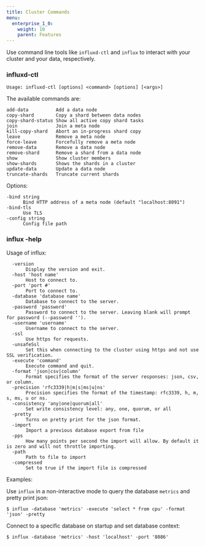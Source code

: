```yaml
---
title: Cluster Commands
menu:
  enterprise_1_0:
    weight: 10
    parent: Features
---
```


Use command line tools like `influxd-ctl` and `influx` to interact with your
cluster and your data, respectively.

### influxd-ctl

```
Usage: influxd-ctl [options] <command> [options] [<args>]
```

The available commands are:
```
add-data          Add a data node  
copy-shard        Copy a shard between data nodes  
copy-shard-status Show all active copy shard tasks  
join              Join a meta node  
kill-copy-shard   Abort an in-progress shard copy  
leave             Remove a meta node  
force-leave       Forcefully remove a meta node  
remove-data       Remove a data node  
remove-shard      Remove a shard from a data node  
show              Show cluster members  
show-shards       Shows the shards in a cluster  
update-data       Update a data node  
truncate-shards   Truncate current shards  
```

Options:
```
-bind string
      Bind HTTP address of a meta node (default "localhost:8091")
-bind-tls
      Use TLS
-config string
      Config file path
```

###  influx -help

Usage of influx:
```
  -version
       Display the version and exit.
  -host 'host name'
       Host to connect to.
  -port 'port #'
       Port to connect to.
  -database 'database name'
       Database to connect to the server.
  -password 'password'
       Password to connect to the server. Leaving blank will prompt for password (--password '').
  -username 'username'
       Username to connect to the server.
  -ssl
       Use https for requests.
  -unsafeSsl
       Set this when connecting to the cluster using https and not use SSL verification.
  -execute 'command'
       Execute command and quit.
  -format 'json|csv|column'
       Format specifies the format of the server responses: json, csv, or column.
  -precision 'rfc3339|h|m|s|ms|u|ns'
       Precision specifies the format of the timestamp: rfc3339, h, m, s, ms, u or ns.
  -consistency 'any|one|quorum|all'
       Set write consistency level: any, one, quorum, or all
  -pretty
       Turns on pretty print for the json format.
  -import
       Import a previous database export from file
  -pps
       How many points per second the import will allow. By default it is zero and will not throttle importing.
  -path
       Path to file to import
  -compressed
       Set to true if the import file is compressed
```

Examples:

Use `influx` in a non-interactive mode to query the database `metrics` and pretty print json:
```
$ influx -database 'metrics' -execute 'select * from cpu' -format 'json' -pretty
```

Connect to a specific database on startup and set database context:
```
$ influx -database 'metrics' -host 'localhost' -port '8086'
```
